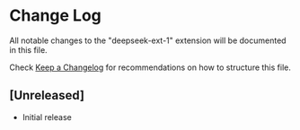 # Change Log

All notable changes to the "deepseek-ext-1" extension will be documented in this file.

Check [Keep a Changelog](http://keepachangelog.com/) for recommendations on how to structure this file.

## [Unreleased]

- Initial release